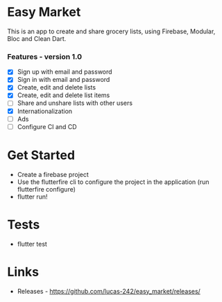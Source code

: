 # Easy Market

This is an app to create and share grocery lists, using Firebase, Modular, Bloc and Clean Dart.

### Features - version 1.0

- [x] Sign up with email and password
- [x] Sign in with email and password
- [x] Create, edit and delete lists
- [x] Create, edit and delete list items
- [ ] Share and unshare lists with other users
- [x] Internationalization
- [ ] Ads
- [ ] Configure CI and CD

# Get Started

- Create a firebase project
- Use the flutterfire cli to configure the project in the application (run flutterfire configure)
- flutter run!

# Tests

- flutter test

# Links 

- Releases - https://github.com/lucas-242/easy_market/releases/